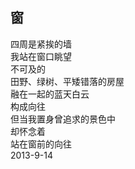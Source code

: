 ## 窗
四周是紧挨的墙<br>
我站在窗口眺望<br>
不可及的<br>
田野、绿树、平矮错落的房屋<br>
融在一起的蓝天白云<br>
构成向往<br>
但当我置身曾追求的景色中<br>
却怀念着<br>
站在窗前的向往<br>
2013-9-14<br>
